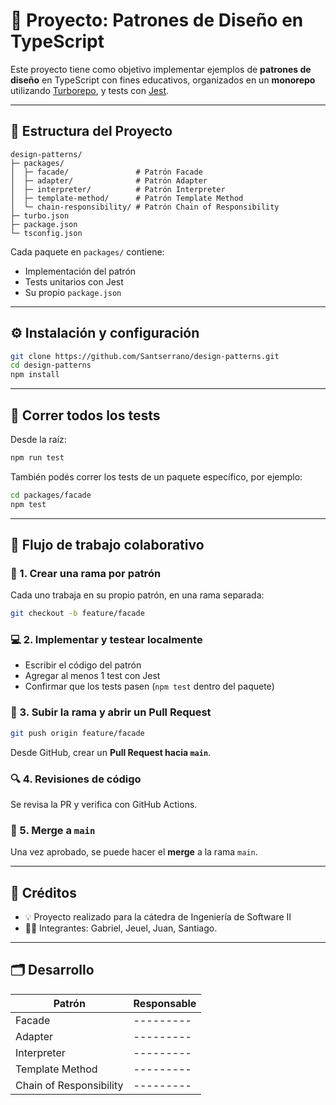 # 🧠 Proyecto: Patrones de Diseño en TypeScript

Este proyecto tiene como objetivo implementar ejemplos de **patrones de diseño** en TypeScript con fines educativos, organizados en un **monorepo** utilizando [Turborepo](https://turbo.build/repo), y tests con [Jest](https://jestjs.io/).

---

## 📁 Estructura del Proyecto

```
design-patterns/
├─ packages/
│  ├─ facade/               # Patrón Facade
│  ├─ adapter/              # Patrón Adapter
│  ├─ interpreter/          # Patrón Interpreter
│  ├─ template-method/      # Patrón Template Method
│  └─ chain-responsibility/ # Patrón Chain of Responsibility
├─ turbo.json
├─ package.json
└─ tsconfig.json
```

Cada paquete en `packages/` contiene:

- Implementación del patrón
- Tests unitarios con Jest
- Su propio `package.json`

---

## ⚙️ Instalación y configuración

```bash
git clone https://github.com/Santserrano/design-patterns.git
cd design-patterns
npm install
```

---

## 🧪 Correr todos los tests

Desde la raíz:

```bash
npm run test
```

También podés correr los tests de un paquete específico, por ejemplo:

```bash
cd packages/facade
npm test
```

---

## 👥 Flujo de trabajo colaborativo

### 🔀 1. Crear una rama por patrón

Cada uno trabaja en su propio patrón, en una rama separada:

```bash
git checkout -b feature/facade
```

### 💻 2. Implementar y testear localmente

- Escribir el código del patrón
- Agregar al menos 1 test con Jest
- Confirmar que los tests pasen (`npm test` dentro del paquete)

### 💬 3. Subir la rama y abrir un Pull Request

```bash
git push origin feature/facade
```

Desde GitHub, crear un **Pull Request hacia `main`**.

### 🔍 4. Revisiones de código

Se revisa la PR y verifica con GitHub Actions.

### 🔄 5. Merge a `main`

Una vez aprobado, se puede hacer el **merge** a la rama `main`.

---

## 🧩 Créditos

- 💡 Proyecto realizado para la cátedra de Ingeniería de Software II
- 👨‍💻 Integrantes: Gabriel, Jeuel, Juan, Santiago.

---

## 🗂️ Desarrollo

| Patrón                  | Responsable   |
|-------------------------|---------------|
| Facade                  | ---------     |
| Adapter                 | ---------     |
| Interpreter             | ---------     |
| Template Method         | ---------     |
| Chain of Responsibility | ---------     |
